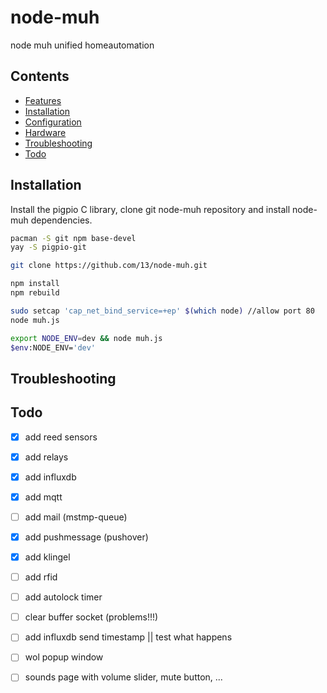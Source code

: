# node-muh

node muh unified homeautomation

## Contents

 * [Features](#features)
 * [Installation](#installation)
 * [Configuration](#configuration)
 * [Hardware](#hardware)
 * [Troubleshooting](#troubleshooting)
 * [Todo](#todo)

## Installation

Install the pigpio C library, clone git node-muh repository and install node-muh dependencies.

```bash
pacman -S git npm base-devel
yay -S pigpio-git

git clone https://github.com/13/node-muh.git

npm install
npm rebuild

sudo setcap 'cap_net_bind_service=+ep' $(which node) //allow port 80
node muh.js

export NODE_ENV=dev && node muh.js
$env:NODE_ENV='dev'
```

## Troubleshooting

## Todo

- [x] add reed sensors
- [x] add relays
- [x] add influxdb
- [x] add mqtt
- [ ] add mail (mstmp-queue)
- [x] add pushmessage (pushover)
- [x] add klingel
- [ ] add rfid

- [ ] add autolock timer
- [ ] clear buffer socket (problems!!!)
- [ ] add influxdb send timestamp || test what happens
- [ ] wol popup window
- [ ] sounds page with volume slider, mute button, ...
